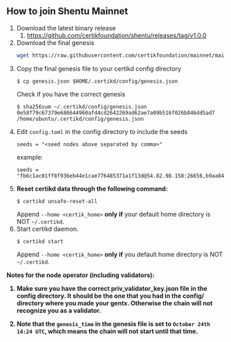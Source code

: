 ## How to join Shentu Mainnet

1. Download the latest binary release
    1. https://github.com/certikfoundation/shentu/releases/tag/v1.0.0
1. Download the final genesis
    ```bash
    wget https://raw.githubusercontent.com/certikfoundation/mainnet/main/genesis.json .
    ```
1. Copy the final genesis file to your certikd config directory
    ```
    $ cp genesis.json $HOME/.certikd/config/genesis.json
    ```
    Check if you have the correct genesis
    ```
    $ sha256sum ~/.certikd/config/genesis.json
    0e58f79c67379e686644960afd4cd2642269ad62ae7a09b516f026b846dd5ad7  /home/ubuntu/.certikd/config/genesis.json
    ```
2. Edit `config.toml` in the config directory to include the seeds
    ```
    seeds = "<seed nodes above separated by comma>"
    ```
    example:
    ```
    seeds = "fb6c1ac01ff8f936eb44e1cae776485371a1f13d@54.82.98.158:26656,b9aa84401f6d6d6d1693b23a60923fe3744ba007@35.153.208.110:26656,ca403870dafd302fb3bfae59946c41c3afdf43c1@3.238.76.49:26656,e19e98be21c63349b0e7249c586236f68efc1467@54.164.253.191:26656,ea4f586396ace26bd5c2c0222073d98b5b196bab@3.238.96.73:26656"
    ```
3. <b>Reset certikd data through the following command:</b>
    ```
    $ certikd unsafe-reset-all
    ```
    Append `--home <certik_home>` <b>only if</b> your default home directory is NOT `~/.certikd`.
4. Start certikd daemon.
    ```
    $ certikd start
    ```
    Append `--home <certik_home>` <b>only if</b> you default home directory is NOT `~/.certikd`.

<b>
Notes for the node operator (including validators):

1. Make sure you have the correct priv_validator_key.json file in the config directory. It should be the one that you had in the config/ directory where you made your gentx. Otherwise the chain will not recognize you as a validator.

1. Note that the `genesis_time` in the genesis file is set to `October 24th 14:24 UTC`, which means the chain will not start until that time.
</b>